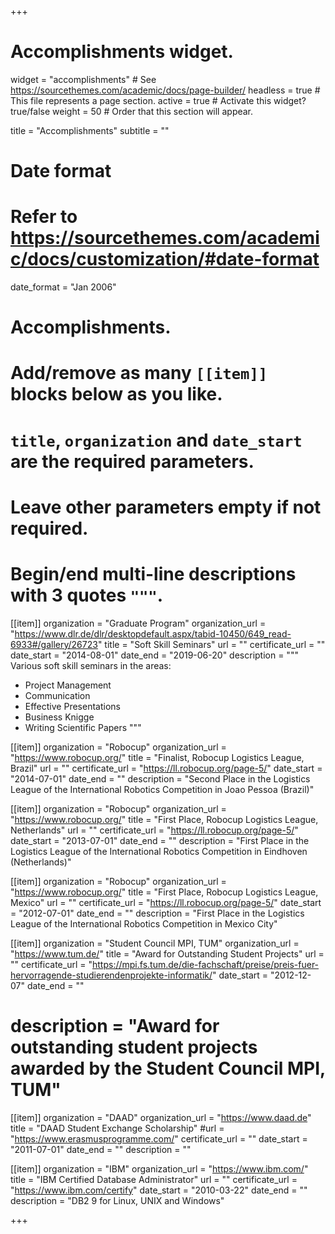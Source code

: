 +++
# Accomplishments widget.
widget = "accomplishments"  # See https://sourcethemes.com/academic/docs/page-builder/
headless = true  # This file represents a page section.
active = true  # Activate this widget? true/false
weight = 50  # Order that this section will appear.

title = "Accomplish&shy;ments"
subtitle = ""

# Date format
#   Refer to https://sourcethemes.com/academic/docs/customization/#date-format
date_format = "Jan 2006"

# Accomplishments.
#   Add/remove as many `[[item]]` blocks below as you like.
#   `title`, `organization` and `date_start` are the required parameters.
#   Leave other parameters empty if not required.
#   Begin/end multi-line descriptions with 3 quotes `"""`.

[[item]]
  organization = "Graduate Program"
  organization_url = "https://www.dlr.de/dlr/desktopdefault.aspx/tabid-10450/649_read-6933#/gallery/26723"
  title = "Soft Skill Seminars"
  url = ""
  certificate_url = ""
  date_start = "2014-08-01"
  date_end = "2019-06-20"
  description = """
  Various soft skill seminars in the areas:
  
  * Project Management
  * Communication
  * Effective Presentations
  * Business Knigge
  * Writing Scientific Papers
  """

[[item]]
  organization = "Robocup"
  organization_url = "https://www.robocup.org/"
  title = "Finalist, Robocup Logistics League, Brazil"
  url = ""
  certificate_url = "https://ll.robocup.org/page-5/"
  date_start = "2014-07-01"
  date_end = ""
  description = "Second Place in the Logistics League of the International Robotics Competition in Joao Pessoa (Brazil)"

[[item]]
  organization = "Robocup"
  organization_url = "https://www.robocup.org/"
  title = "First Place, Robocup Logistics League, Netherlands"
  url = ""
  certificate_url = "https://ll.robocup.org/page-5/"
  date_start = "2013-07-01"
  date_end = ""
  description = "First Place in the Logistics League of the International Robotics Competition in Eindhoven (Netherlands)"

[[item]]
  organization = "Robocup"
  organization_url = "https://www.robocup.org/"
  title = "First Place, Robocup Logistics League, Mexico"
  url = ""
  certificate_url = "https://ll.robocup.org/page-5/"
  date_start = "2012-07-01"
  date_end = ""
  description = "First Place in the Logistics League of the International Robotics Competition in Mexico City"

[[item]]
  organization = "Student Council MPI, TUM"
  organization_url = "https://www.tum.de/"
  title = "Award for Outstanding Student Projects"
  url = ""
  certificate_url = "https://mpi.fs.tum.de/die-fachschaft/preise/preis-fuer-hervorragende-studierendenprojekte-informatik/"
  date_start = "2012-12-07"
  date_end = ""
  # description = "Award for outstanding student projects awarded by the Student Council MPI, TUM"

[[item]]
  organization = "DAAD"
  organization_url = "https://www.daad.de"
  title = "DAAD Student Exchange Scholarship"
  #url = "https://www.erasmusprogramme.com/"
  certificate_url = ""
  date_start = "2011-07-01"
  date_end = ""
  description = ""

[[item]]
  organization = "IBM"
  organization_url = "https://www.ibm.com/"
  title = "IBM Certified Database Administrator"
  url = ""
  certificate_url = "https://www.ibm.com/certify"
  date_start = "2010-03-22"
  date_end = ""
  description = "DB2 9 for Linux, UNIX and Windows"

+++
